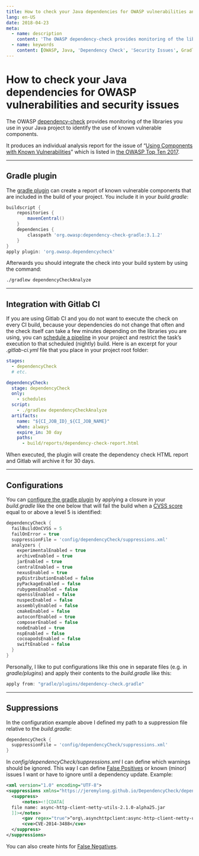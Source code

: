 ```yaml
---
title: How to check your Java dependencies for OWASP vulnerabilities and security issues
lang: en-US
date: 2018-04-23
meta:
  - name: description
    content: 'The OWASP dependency-check provides monitoring of the libraries you use in your Java project to identify the use of known vulnerable components.'
  - name: keywords
    content: [OWASP, Java, 'Dependency Check', 'Security Issues', Gradle]
---
```


# How to check your Java dependencies for OWASP vulnerabilities and security issues

The OWASP [dependency-check](https://jeremylong.github.io/DependencyCheck/)
provides monitoring of the libraries you use in your Java project to identify
the use of known vulnerable components.

It produces an individual analysis report for the issue of “[Using Components
with Known
Vulnerabilities](https://www.owasp.org/index.php/Top_10-2017_A9-Using_Components_with_Known_Vulnerabilities)”
which is listed in [the OWASP Top Ten
2017](https://www.owasp.org/index.php/Top_10-2017_Top_10).

---

## Gradle plugin

The [gradle
plugin](https://jeremylong.github.io/DependencyCheck/dependency-check-gradle/)
can create a report of known vulnerable components that are included in the
build of your project. You include it in your _build.gradle_:

```groovy
buildscript {
    repositories {
        mavenCentral()
    }
    dependencies {
        classpath 'org.owasp:dependency-check-gradle:3.1.2'
    }
}
apply plugin: 'org.owasp.dependencycheck'
```

Afterwards you should integrate the check into your build system by using the
command:

```bash
./gradlew dependencyCheckAnalyze
```

---

## Integration with Gitlab CI

If you are using Gitlab CI and you do not want to execute the check on every CI
build, because your dependencies do not change that often and the check itself
can take a few minutes depending on the libraries you are using, you can
[schedule a
pipeline](https://docs.gitlab.com/ce/user/project/pipelines/schedules.html) in
your project and restrict the task’s execution to that scheduled (nightly)
build. Here is an excerpt for your _.gitlab-ci.yml_ file that you place in your
project root folder:

```yaml
stages:
  - dependencyCheck
  # etc.

dependencyCheck:
  stage: dependencyCheck
  only:
    - schedules
  script:
    - ./gradlew dependencyCheckAnalyze
  artifacts:
    name: "${CI_JOB_ID}_${CI_JOB_NAME}"
    when: always
    expire_in: 30 day
    paths:
      - build/reports/dependency-check-report.html
```

When executed, the plugin will create the dependency check HTML report and
Gitlab will archive it for 30 days.

---

## Configurations

You can [configure the gradle
plugin](https://jeremylong.github.io/DependencyCheck/dependency-check-gradle/configuration.html)
by applying a closure in your _build.gradle_ like the one below that will fail
the build when a [CVSS score](https://www.first.org/cvss/) equal to or above a
level 5 is identified:

```groovy
dependencyCheck {
  failBuildOnCVSS = 5
  failOnError = true
  suppressionFile = 'config/dependencyCheck/suppressions.xml'
  analyzers {
    experimentalEnabled = true
    archiveEnabled = true
    jarEnabled = true
    centralEnabled = true
    nexusEnabled = true
    pyDistributionEnabled = false
    pyPackageEnabled = false
    rubygemsEnabled = false
    opensslEnabled = false
    nuspecEnabled = false
    assemblyEnabled = false
    cmakeEnabled = false
    autoconfEnabled = true
    composerEnabled = false
    nodeEnabled = true
    nspEnabled = false
    cocoapodsEnabled = false
    swiftEnabled = false
  }
}
```

Personally, I like to put configurations like this one in separate files (e.g.
in _gradle/plugins_) and apply their contents to the _build.gradle_ like this:

```groovy
apply from: "gradle/plugins/dependency-check.gradle"
```

---

## Suppressions

In the configuration example above I defined my path to a suppression file
relative to the _build.gradle_:

```groovy
dependencyCheck {
  suppressionFile = 'config/dependencyCheck/suppressions.xml'
}
```

In _config/dependencyCheck/suppressions.xml_ I can define which warnings should
be ignored. This way I can define [False
Positives](https://jeremylong.github.io/DependencyCheck/general/suppression.html)
or known (minor) issues I want or have to ignore until a dependency update.
Example:

```xml
<xml version="1.0" encoding="UTF-8">
<suppressions xmlns="https://jeremylong.github.io/DependencyCheck/dependency-suppression.1.1.xsd">
  <suppress>
      <notes><![CDATA[
  file name: async-http-client-netty-utils-2.1.0-alpha25.jar
  ]]></notes>
      <gav regex="true">^org\.asynchttpclient:async-http-client-netty-utils:.*$</gav>
      <cve>CVE-2014-3488</cve>
  </suppress>
</suppressions>
```

You can also create hints for [False
Negatives](https://jeremylong.github.io/DependencyCheck/general/hints.html).
